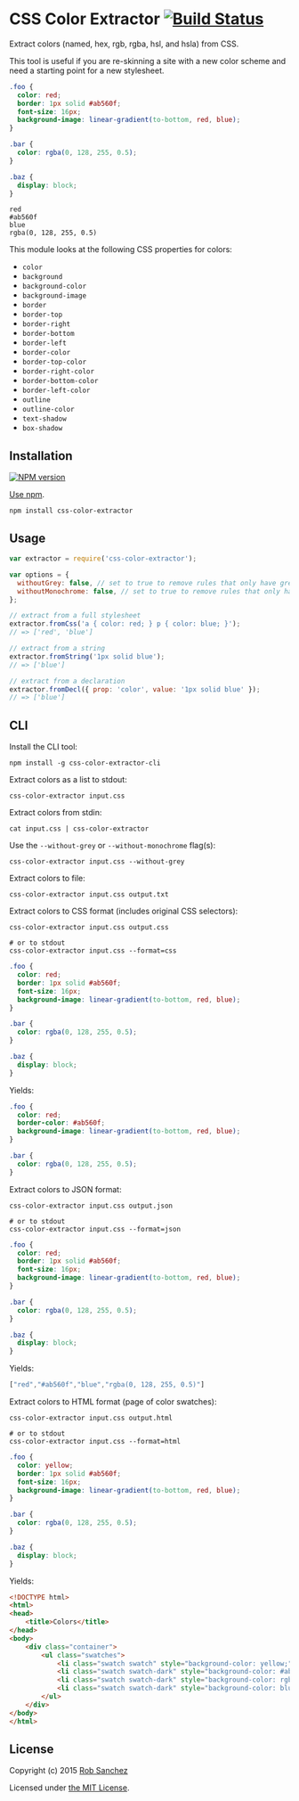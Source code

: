 # CSS Color Extractor [![Build Status][ci-img]][ci]

Extract colors (named, hex, rgb, rgba, hsl, and hsla) from CSS.

This tool is useful if you are re-skinning a site with a new color scheme and need a starting point for a new stylesheet.

[ci-img]:  https://travis-ci.org/rsanchez/css-color-extractor.svg
[ci]:      https://travis-ci.org/rsanchez/css-color-extractor

```css
.foo {
  color: red;
  border: 1px solid #ab560f;
  font-size: 16px;
  background-image: linear-gradient(to-bottom, red, blue);
}

.bar {
  color: rgba(0, 128, 255, 0.5);
}

.baz {
  display: block;
}
```

```
red
#ab560f
blue
rgba(0, 128, 255, 0.5)
```

This module looks at the following CSS properties for colors:

* `color`
* `background`
* `background-color`
* `background-image`
* `border`
* `border-top`
* `border-right`
* `border-bottom`
* `border-left`
* `border-color`
* `border-top-color`
* `border-right-color`
* `border-bottom-color`
* `border-left-color`
* `outline`
* `outline-color`
* `text-shadow`
* `box-shadow`

## Installation

[![NPM version](https://badge.fury.io/js/css-color-extractor.svg)](https://www.npmjs.org/package/css-color-extractor)

[Use npm](https://www.npmjs.org/doc/cli/npm-install.html).

```
npm install css-color-extractor
```

## Usage

```javascript
var extractor = require('css-color-extractor');

var options = {
  withoutGrey: false, // set to true to remove rules that only have grey colors
  withoutMonochrome: false, // set to true to remove rules that only have grey, black, or white colors
};

// extract from a full stylesheet
extractor.fromCss('a { color: red; } p { color: blue; }');
// => ['red', 'blue']

// extract from a string
extractor.fromString('1px solid blue');
// => ['blue']

// extract from a declaration
extractor.fromDecl({ prop: 'color', value: '1px solid blue' });
// => ['blue']
```

## CLI

Install the CLI tool:

```
npm install -g css-color-extractor-cli
```

Extract colors as a list to stdout:

```
css-color-extractor input.css
```

Extract colors from stdin:

```
cat input.css | css-color-extractor
```

Use the `--without-grey` or `--without-monochrome` flag(s):

```
css-color-extractor input.css --without-grey
```

Extract colors to file:

```
css-color-extractor input.css output.txt
```

Extract colors to CSS format (includes original CSS selectors):

```
css-color-extractor input.css output.css

# or to stdout
css-color-extractor input.css --format=css
```

```css
.foo {
  color: red;
  border: 1px solid #ab560f;
  font-size: 16px;
  background-image: linear-gradient(to-bottom, red, blue);
}

.bar {
  color: rgba(0, 128, 255, 0.5);
}

.baz {
  display: block;
}
```

Yields:
```css
.foo {
  color: red;
  border-color: #ab560f;
  background-image: linear-gradient(to-bottom, red, blue);
}

.bar {
  color: rgba(0, 128, 255, 0.5);
}
```

Extract colors to JSON format:

```
css-color-extractor input.css output.json

# or to stdout
css-color-extractor input.css --format=json
```

```css
.foo {
  color: red;
  border: 1px solid #ab560f;
  font-size: 16px;
  background-image: linear-gradient(to-bottom, red, blue);
}

.bar {
  color: rgba(0, 128, 255, 0.5);
}

.baz {
  display: block;
}
```

Yields:
```js
["red","#ab560f","blue","rgba(0, 128, 255, 0.5)"]
```

Extract colors to HTML format (page of color swatches):

```
css-color-extractor input.css output.html

# or to stdout
css-color-extractor input.css --format=html
```

```css
.foo {
  color: yellow;
  border: 1px solid #ab560f;
  font-size: 16px;
  background-image: linear-gradient(to-bottom, red, blue);
}

.bar {
  color: rgba(0, 128, 255, 0.5);
}

.baz {
  display: block;
}
```

Yields:

```html
<!DOCTYPE html>
<html>
<head>
    <title>Colors</title>
</head>
<body>
    <div class="container">
        <ul class="swatches">
            <li class="swatch swatch" style="background-color: yellow;">yellow</li>
            <li class="swatch swatch-dark" style="background-color: #ab560f;">#ab560f</li>
            <li class="swatch swatch-dark" style="background-color: rgba(0, 128, 255, 0.5);">rgba(0, 128, 255, 0.5)</li>
            <li class="swatch swatch-dark" style="background-color: blue;">blue</li>
        </ul>
    </div>
</body>
</html>
```

## License

Copyright (c) 2015 [Rob Sanchez](https://github.com/rsanchez)

Licensed under [the MIT License](./LICENSE).
